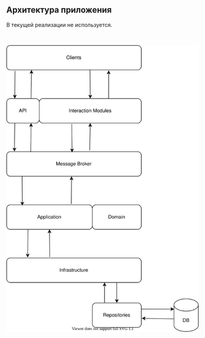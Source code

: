 ## Архитектура приложения

В текущей реализации не используется.

&nbsp;

![Архитектура приложения](img/arch_alter.drawio.svg)